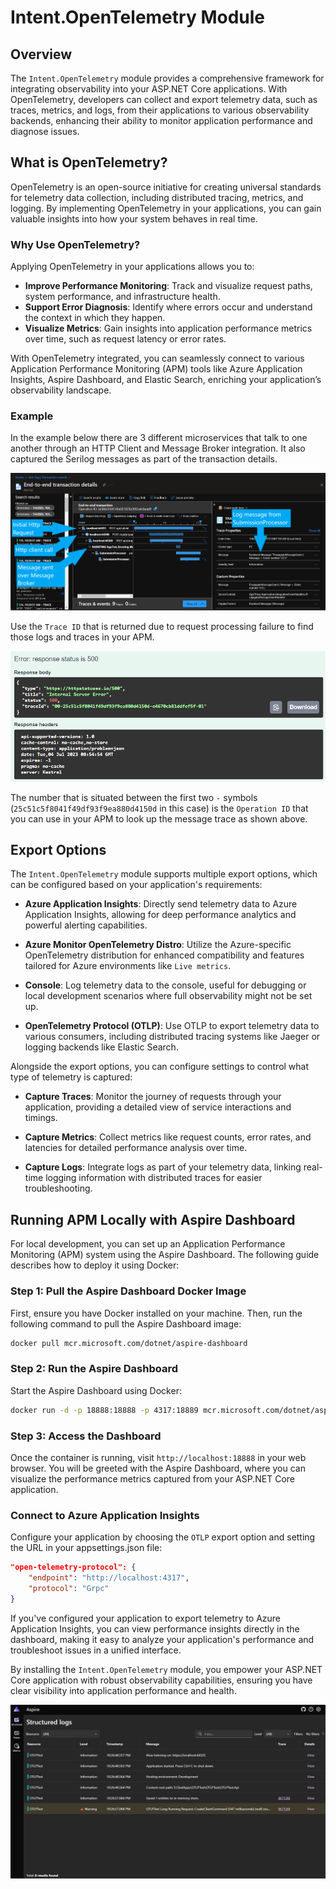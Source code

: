 # Intent.OpenTelemetry Module

## Overview

The `Intent.OpenTelemetry` module provides a comprehensive framework for integrating observability into your ASP.NET Core applications. With OpenTelemetry, developers can collect and export telemetry data, such as traces, metrics, and logs, from their applications to various observability backends, enhancing their ability to monitor application performance and diagnose issues.

## What is OpenTelemetry?

OpenTelemetry is an open-source initiative for creating universal standards for telemetry data collection, including distributed tracing, metrics, and logging. By implementing OpenTelemetry in your applications, you can gain valuable insights into how your system behaves in real time.

### Why Use OpenTelemetry?

Applying OpenTelemetry in your applications allows you to:

- **Improve Performance Monitoring**: Track and visualize request paths, system performance, and infrastructure health.
- **Support Error Diagnosis**: Identify where errors occur and understand the context in which they happen.
- **Visualize Metrics**: Gain insights into application performance metrics over time, such as request latency or error rates.

With OpenTelemetry integrated, you can seamlessly connect to various Application Performance Monitoring (APM) tools like Azure Application Insights, Aspire Dashboard, and Elastic Search, enriching your application’s observability landscape.

### Example

In the example below there are 3 different microservices that talk to one another through an HTTP Client and Message Broker integration. It also captured the Serilog messages as part of the transaction details.

![Azure Application Insights](images/app-insights-telemetry.png)

Use the `Trace ID` that is returned due to request processing failure to find those logs and traces in your APM.

![Trace ID from error responses](images/http-500-with-traceid.png)

The number that is situated between the first two `-` symbols (`25c51c5f8041f49df93f9ea880d4150d` in this case) is the `Operation ID` that you can use in your APM to look up the message trace as shown above.

## Export Options

The `Intent.OpenTelemetry` module supports multiple export options, which can be configured based on your application's requirements:

- **Azure Application Insights**: Directly send telemetry data to Azure Application Insights, allowing for deep performance analytics and powerful alerting capabilities.

- **Azure Monitor OpenTelemetry Distro**: Utilize the Azure-specific OpenTelemetry distribution for enhanced compatibility and features tailored for Azure environments like `Live metrics`.

- **Console**: Log telemetry data to the console, useful for debugging or local development scenarios where full observability might not be set up.

- **OpenTelemetry Protocol (OTLP)**: Use OTLP to export telemetry data to various consumers, including distributed tracing systems like Jaeger or logging backends like Elastic Search.

Alongside the export options, you can configure settings to control what type of telemetry is captured:

- **Capture Traces**: Monitor the journey of requests through your application, providing a detailed view of service interactions and timings.

- **Capture Metrics**: Collect metrics like request counts, error rates, and latencies for detailed performance analysis over time.

- **Capture Logs**: Integrate logs as part of your telemetry data, linking real-time logging information with distributed traces for easier troubleshooting.

## Running APM Locally with Aspire Dashboard

For local development, you can set up an Application Performance Monitoring (APM) system using the Aspire Dashboard. The following guide describes how to deploy it using Docker:

### Step 1: Pull the Aspire Dashboard Docker Image

First, ensure you have Docker installed on your machine. Then, run the following command to pull the Aspire Dashboard image:

```bash
docker pull mcr.microsoft.com/dotnet/aspire-dashboard
```

### Step 2: Run the Aspire Dashboard

Start the Aspire Dashboard using Docker:

```bash
docker run -d -p 18888:18888 -p 4317:18889 mcr.microsoft.com/dotnet/aspire-dashboard
```

### Step 3: Access the Dashboard

Once the container is running, visit `http://localhost:18888` in your web browser.
You will be greeted with the Aspire Dashboard, where you can visualize the performance metrics captured from your ASP.NET Core application.

### Connect to Azure Application Insights

Configure your application by choosing the `OTLP` export option and setting the URL in your appsettings.json file:

```json
"open-telemetry-protocol": {
    "endpoint": "http://localhost:4317",
    "protocol": "Grpc"
}
```

If you've configured your application to export telemetry to Azure Application Insights, you can view performance insights directly in the dashboard, making it easy to analyze your application's performance and troubleshoot issues in a unified interface.

By installing the `Intent.OpenTelemetry` module, you empower your ASP.NET Core application with robust observability capabilities, ensuring you have clear visibility into application performance and health.

![Aspire Dashboard](images/aspire-dashboard.png)
